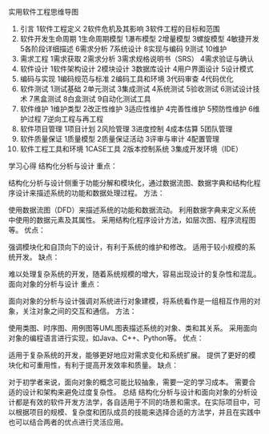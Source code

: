 实用软件工程思维导图
1. 引言
1软件工程定义
2软件危机及其影响
3软件工程的目标和范围
2. 软件开发生命周期
1生命周期模型
1瀑布模型
2增量模型
3螺旋模型
4敏捷开发
5各阶段详细描述
6需求分析
7系统设计
8实现与编码
9测试
10维护
3. 需求工程
1需求获取
2需求分析
3需求规格说明书（SRS）
4需求验证与确认
4. 软件设计
1软件架构设计
2模块设计
3数据库设计
4用户界面设计
5设计模式
5. 编码与实现
1编码规范与标准
2编码工具和环境
3代码审查
4代码优化
6. 软件测试
1测试基础
2单元测试
3集成测试
4系统测试
5验收测试
6测试设计技术
7黑盒测试
8白盒测试
9自动化测试工具
7. 软件维护
1维护类型
2改正性维护
3适应性维护
4完善性维护
5预防性维护
6维护过程
7逆向工程与再工程
8. 软件项目管理
1项目计划
2风险管理
3进度控制
4成本估算
5团队管理
9. 软件质量保证
1质量模型
2质量保证活动
3评审与审计
4配置管理
10. 软件工程工具和环境
1CASE工具
2版本控制系统
3集成开发环境（IDE）

学习心得
结构化分析与设计
重点：

结构化分析与设计侧重于功能分解和模块化，通过数据流图、数据字典和结构化程序设计来描述系统的功能和数据处理过程。
方法：

使用数据流图（DFD）来描述系统的功能和数据流动。
利用数据字典来定义系统中使用的数据元素及其属性。
采用结构化程序设计方法，如层次图、程序流程图等。
优点：

强调模块化和自顶向下的设计，有利于系统的维护和修改。
适用于较小规模的系统开发。
缺点：

难以处理复杂系统的开发，随着系统规模的增大，容易出现设计的复杂性和混乱。
面向对象的分析与设计
重点：

面向对象的分析与设计强调对系统进行对象建模，将系统看作是一组相互作用的对象，关注对象之间的交互和通信。
方法：

使用类图、时序图、用例图等UML图表描述系统的对象、类和其关系。
采用面向对象的编程语言进行实现，如Java、C++、Python等。
优点：

适用于复杂系统的开发，能够更好地应对需求变化和系统扩展。
提供了更好的模块化和可重用性，有利于提高开发效率和质量。
缺点：

对于初学者来说，面向对象的概念可能比较抽象，需要一定的学习成本。
需要合适的设计和架构来避免过度复杂性。
总结
结构化分析与设计和面向对象的分析设计都是有效的软件开发方法学，各自适用于不同的场景和需求。在实际项目中，可以根据项目的规模、复杂度和团队成员的技能来选择合适的方法学，并且在实践中也可以结合两者的优点进行灵活应用。
